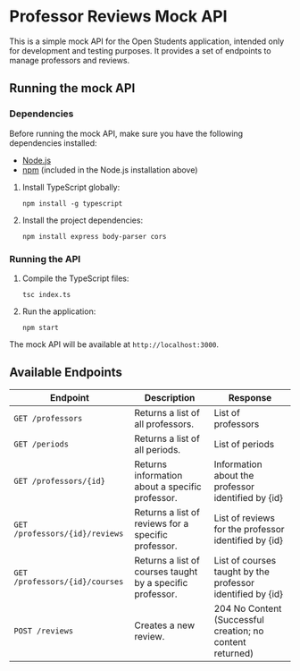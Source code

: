 # Professor Reviews Mock API

This is a simple mock API for the Open Students application, intended only for development and testing purposes. It provides a set of endpoints to manage professors and reviews.


## Running the mock API

### Dependencies

Before running the mock API, make sure you have the following dependencies installed:

- [Node.js](https://nodejs.org/en/download/)
- [npm](https://www.npmjs.com/get-npm) (included in the Node.js installation above)

1. Install TypeScript globally:
    ```
    npm install -g typescript
    ```

2. Install the project dependencies:
    ```
    npm install express body-parser cors
    ```

### Running the API

1. Compile the TypeScript files:
    ```
    tsc index.ts
    ```

2. Run the application:
    ```
    npm start
    ```

The mock API will be available at `http://localhost:3000`.

## Available Endpoints

| Endpoint                        | Description                                               | Response                                                                                                       |
|---------------------------------|-----------------------------------------------------------|----------------------------------------------------------------------------------------------------------------|
| `GET /professors `                | Returns a list of all professors.                         | List of professors                                                                                             |
| `GET /periods`                    | Returns a list of all periods.                            | List of periods                                                                                                |
| `GET /professors/{id}`            | Returns information about a specific professor.           | Information about the professor identified by {id}                                                             |
| `GET /professors/{id}/reviews`    | Returns a list of reviews for a specific professor.       | List of reviews for the professor identified by {id}                                                           |
| `GET /professors/{id}/courses`    | Returns a list of courses taught by a specific professor. | List of courses taught by the professor identified by {id}                                                     |
| `POST /reviews`                   | Creates a new review.                                     | 204 No Content (Successful creation; no content returned)                                                       |

